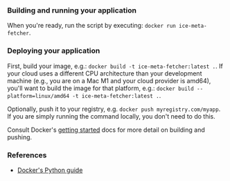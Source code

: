 ### Building and running your application

When you're ready, run the script by executing:
`docker run ice-meta-fetcher`.

### Deploying your application

First, build your image, e.g.: `docker build -t ice-meta-fetcher:latest .`.
If your cloud uses a different CPU architecture than your development
machine (e.g., you are on a Mac M1 and your cloud provider is amd64),
you'll want to build the image for that platform, e.g.:
`docker build --platform=linux/amd64 -t ice-meta-fetcher:latest .`.

Optionally, push it to your registry, e.g. `docker push myregistry.com/myapp`.
If you are simply running the command locally, you don't need to do this.

Consult Docker's [getting started](https://docs.docker.com/go/get-started-sharing/)
docs for more detail on building and pushing.

### References
* [Docker's Python guide](https://docs.docker.com/language/python/)
